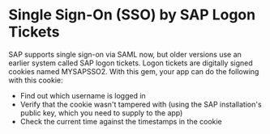 # Single Sign-On (SSO) by SAP Logon Tickets #

SAP supports single sign-on via SAML now, but older versions use an earlier system called SAP logon tickets.  Logon tickets are digitally signed cookies named MYSAPSSO2.  With this gem, your app can do the following with this cookie:

* Find out which username is logged in
* Verify that the cookie wasn't tampered with (using the SAP installation's public key, which you need to supply to the app)
* Check the current time against the timestamps in the cookie
